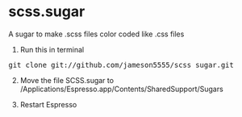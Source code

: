 scss.sugar
==========

A sugar to make .scss files color coded like .css files

1) Run this in terminal
<pre>
git clone git://github.com/jameson5555/scss_sugar.git
</pre>

2) Move the file SCSS.sugar to /Applications/Espresso.app/Contents/SharedSupport/Sugars

3) Restart Espresso